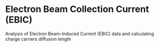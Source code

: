 # Electron Beam Collection Current (EBIC)

Analysis of Electron Beam-Induced Current (EBIC) data and calculating charge carriers diffusion length 
